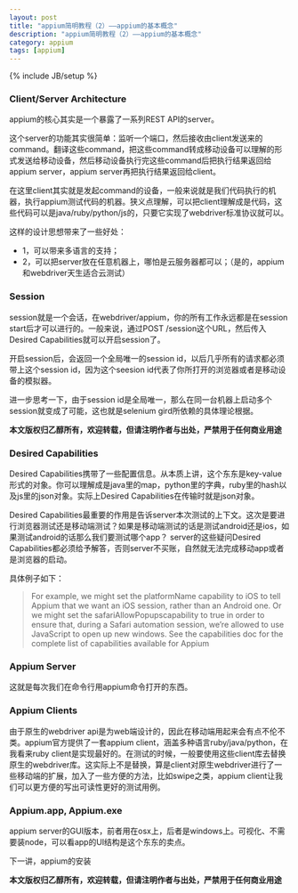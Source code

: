 ```yaml
---
layout: post
title: "appium简明教程（2）——appium的基本概念"
description: "appium简明教程（2）——appium的基本概念"
category: appium
tags: [appium]
---
```

{% include JB/setup %}

### Client/Server Architecture
appium的核心其实是一个暴露了一系列REST API的server。

这个server的功能其实很简单：监听一个端口，然后接收由client发送来的command。翻译这些command，把这些command转成移动设备可以理解的形式发送给移动设备，然后移动设备执行完这些command后把执行结果返回给appium server，appium server再把执行结果返回给client。

在这里client其实就是发起command的设备，一般来说就是我们代码执行的机器，执行appium测试代码的机器。狭义点理解，可以把client理解成是代码，这些代码可以是java/ruby/python/js的，只要它实现了webdriver标准协议就可以。

这样的设计思想带来了一些好处：

* 1，可以带来多语言的支持；
* 2，可以把server放在任意机器上，哪怕是云服务器都可以；（是的，appium和webdriver天生适合云测试）

### Session

session就是一个会话，在webdriver/appium，你的所有工作永远都是在session start后才可以进行的。一般来说，通过POST /session这个URL，然后传入Desired Capabilities就可以开启session了。

开启session后，会返回一个全局唯一的session id，以后几乎所有的请求都必须带上这个session id，因为这个seesion id代表了你所打开的浏览器或者是移动设备的模拟器。

进一步思考一下，由于session id是全局唯一，那么在同一台机器上启动多个session就变成了可能，这也就是selenium gird所依赖的具体理论根据。

**本文版权归乙醇所有，欢迎转载，但请注明作者与出处，严禁用于任何商业用途**

### Desired Capabilities

Desired Capabilities携带了一些配置信息。从本质上讲，这个东东是key-value形式的对象。你可以理解成是java里的map，python里的字典，ruby里的hash以及js里的json对象。实际上Desired Capabilities在传输时就是json对象。

Desired Capabilities最重要的作用是告诉server本次测试的上下文。这次是要进行浏览器测试还是移动端测试？如果是移动端测试的话是测试android还是ios，如果测试android的话那么我们要测试哪个app？ server的这些疑问Desired Capabilities都必须给予解答，否则server不买账，自然就无法完成移动app或者是浏览器的启动。

具体例子如下：

> For example, we might set the platformName capability to iOS to tell Appium that we want an iOS session, rather than an Android one. Or we might set the safariAllowPopupscapability to true in order to ensure that, during a Safari automation session, we’re allowed to use JavaScript to open up new windows. See the capabilities doc for the complete list of capabilities available for Appium

### Appium Server

这就是每次我们在命令行用appium命令打开的东西。

### Appium Clients

由于原生的webdriver api是为web端设计的，因此在移动端用起来会有点不伦不类。appium官方提供了一套appium client，涵盖多种语言ruby/java/python，在我看来ruby client是实现最好的。在测试的时候，一般要使用这些client库去替换原生的webdriver库。这实际上不是替换，算是client对原生webdriver进行了一些移动端的扩展，加入了一些方便的方法，比如swipe之类，appium client让我们可以更方便的写出可读性更好的测试用例。

### Appium.app, Appium.exe

appium server的GUI版本，前者用在osx上，后者是windows上。可视化、不需要装node，可以看app的UI结构是这个东东的卖点。

下一讲，appium的安装

**本文版权归乙醇所有，欢迎转载，但请注明作者与出处，严禁用于任何商业用途**


